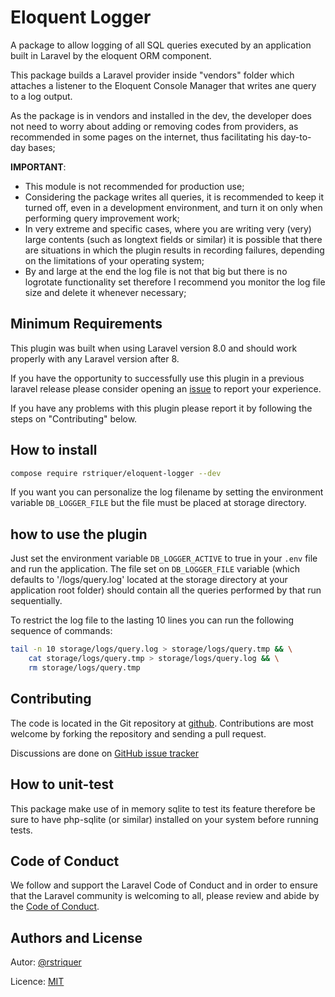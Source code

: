 # Eloquent Logger

A package to allow logging of all SQL queries executed by an application built
in Laravel by the eloquent ORM component.

This package builds a Laravel provider inside "vendors" folder which attaches a
listener to the Eloquent Console Manager that writes ane query to a log output.

As the package is in vendors and installed in the dev, the developer does not
need to worry about adding or removing codes from providers, as recommended in
some pages on the internet, thus facilitating his day-to-day bases;

**IMPORTANT**:

-   This module is not recommended for production use;
-   Considering the package writes all queries, it is recommended to keep it
    turned off, even in a development environment, and turn it on only when
    performing query improvement work;
-   In very extreme and specific cases, where you are writing very (very) large
    contents (such as longtext fields or similar) it is possible that there are
    situations in which the plugin results in recording failures, depending on
    the limitations of your operating system;
-   By and large at the end the log file is not that big but there is no
    logrotate functionality set therefore I recommend you monitor the log file
    size and delete it whenever necessary;

## Minimum Requirements

This plugin was built when using Laravel version 8.0 and should work properly
with any Laravel version after 8.

If you have the opportunity to successfully use this plugin in a previous
laravel release please consider opening an
[issue](https://github.com/rstriquer/eloquent-logger/issues)
to report your experience.

If you have any problems with this plugin please report it by following the
steps on "Contributing" below.

## How to install

```bash
compose require rstriquer/eloquent-logger --dev
```

If you want you can personalize the log filename by setting the environment
variable `DB_LOGGER_FILE` but the file must be placed at storage directory.

## how to use the plugin

Just set the environment variable `DB_LOGGER_ACTIVE` to true in your
`.env` file and run the application. The file set on `DB_LOGGER_FILE`
variable (which defaults to '/logs/query.log' located at the storage directory
at your application root folder) should contain all the queries performed by
that run sequentially.

To restrict the log file to the lasting 10 lines you can run the following
sequence of commands:

```bash
tail -n 10 storage/logs/query.log > storage/logs/query.tmp && \
    cat storage/logs/query.tmp > storage/logs/query.log && \
    rm storage/logs/query.tmp
```

## Contributing

The code is located in the Git repository at
[github](https://github.com/rstriquer/eloquent-logger). Contributions are most
welcome by forking the repository and sending a pull request.

Discussions are done on
[GitHub issue tracker](https://github.com/rstriquer/eloquent-logger/issues)

## How to unit-test

This package make use of in memory sqlite to test its feature therefore be sure
to have php-sqlite (or similar) installed on your system before running tests.

## Code of Conduct

We follow and support the Laravel Code of Conduct and in order to ensure that
the Laravel community is welcoming to all, please review and abide by the
[Code of Conduct](https://laravel.com/docs/contributions#code-of-conduct).

## Authors and License

Autor: [@rstriquer](https://gist.io/@rstriquer/4e8012db1a55bebdc99672d2d178bbaa/)

Licence: [MIT](https://github.com/rstriquer/eloquent-logger/blob/main/LICENSE)
